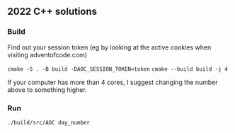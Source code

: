 ## 2022 C++ solutions

### Build

Find out your session token (eg by looking at the active cookies when visiting adventofcode.com)

`cmake -S . -B build -DAOC_SESSION_TOKEN=token`
`cmake --build build -j 4`

If your computer has more than 4 cores, I suggest changing the number above to something higher.

### Run

`./build/src/AOC day_number`
